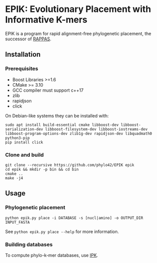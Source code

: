 # EPIK: Evolutionary Placement with Informative K-mers
EPIK is a program for rapid alignment-free phylogenetic placement, the successor of [RAPPAS](https://github.com/phylo42/RAPPAS).

## Installation

### Prerequisites

- Boost Libraries >=1.6
- CMake >= 3.10
- GCC compiler must support c++17
- zlib
- rapidjson
- click

On Debian-like systems they can be installed with:
```
sudo apt install build-essential cmake libboost-dev libboost-serialization-dev libboost-filesystem-dev libboost-iostreams-dev libboost-program-options-dev zlib1g-dev rapidjson-dev libquadmath0 python3-pip
pip install click
```

### Clone and build
```
git clone --recursive https://github.com/phylo42/EPIK epik
cd epik && mkdir -p bin && cd bin
cmake ..
make -j4
```

## Usage


### Phylogenetic placement
```
python epik.py place -i DATABASE -s [nucl|amino] -o OUTPUT_DIR INPUT_FASTA
```
See `python epik.py place --help` for more information.

### Building databases

To compute phylo-k-mer databases, use [IPK](https://github.com/phylo42/IPK).


